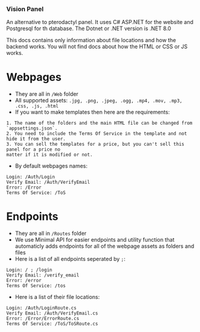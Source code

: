 ### Vision Panel
An alternative to pterodactyl panel. 
It uses C# ASP.NET for the website and Postgresql for th database.
The Dotnet or .NET version is .NET 8.0

This docs contains only information about file locations and how the backend works.
You will not find docs about how the HTML or CSS or JS works.

# Webpages
- They are all in `/Web` folder
- All supported assets:
`.jpg, .png, .jpeg, .ogg, .mp4, .mov, .mp3, .css, .js, .html`
- If you want to make templates then here are the requirements:
```
1. The name of the folders and the main HTML file can be changed from `appsettings.json`.
2. You need to include the Terms Of Service in the template and not hide it from the user.
3. You can sell the templates for a price, but you can't sell this panel for a price no
matter if it is modified or not.
```
- By default webpages names:
```
Login: /Auth/Login
Verify Email: /Auth/VerifyEmail
Error: /Error
Terms Of Service: /ToS
```

# Endpoints
- They are all in `/Routes` folder
- We use Minimal API for easier endpoints and utility function that
 automaticly adds endpoints for all of the webpage assets as folders and files
- Here is a list of all endpoints seperated by `;`:
```
Login: / ; /login
Verify Email: /verify_email
Error: /error
Terms Of Service: /tos
```
- Here is a list of their file locations:
```
Login: /Auth/LoginRoute.cs
Verify Email: /Auth/VerifyEmail.cs
Error: /Error/ErrorRoute.cs
Terms Of Service: /ToS/ToSRoute.cs
```